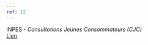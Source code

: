 ```yaml
---
ref: 12
---
```

INPES - *Consultations Jeunes Consommateurs (CJC)*<br>
[Lien](http://inpes.santepubliquefrance.fr/30000/actus2015/002-cjc.asp)